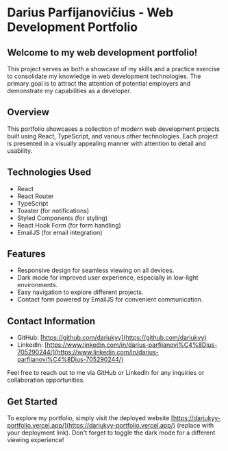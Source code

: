 # Darius Parfijanovičius - Web Development Portfolio

## Welcome to my web development portfolio!

This project serves as both a showcase of my skills and a practice exercise to consolidate my knowledge in web development technologies. The primary goal is to attract the attention of potential employers and demonstrate my capabilities as a developer.

## Overview

This portfolio showcases a collection of modern web development projects built using React, TypeScript, and various other technologies. Each project is presented in a visually appealing manner with attention to detail and usability.

## Technologies Used

- React
- React Router
- TypeScript
- Toaster (for notifications)
- Styled Components (for styling)
- React Hook Form (for form handling)
- EmailJS (for email integration)

## Features

- Responsive design for seamless viewing on all devices.
- Dark mode for improved user experience, especially in low-light environments.
- Easy navigation to explore different projects.
- Contact form powered by EmailJS for convenient communication.

## Contact Information

- GitHub: [https://github.com/dariukyy](https://github.com/dariukyy)
- LinkedIn: [https://www.linkedin.com/in/darius-parfijanovi%C4%8Dius-705290244/](https://www.linkedin.com/in/darius-parfijanovi%C4%8Dius-705290244/)

Feel free to reach out to me via GitHub or LinkedIn for any inquiries or collaboration opportunities.

## Get Started

To explore my portfolio, simply visit the deployed website [https://dariukyy-portfolio.vercel.app/](https://dariukyy-portfolio.vercel.app/) (replace with your deployment link). Don't forget to toggle the dark mode for a different viewing experience!
